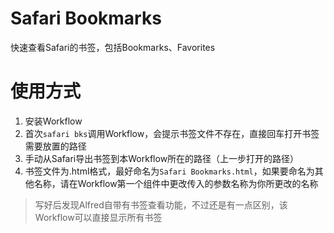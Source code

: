 # Safari Bookmarks
快速查看Safari的书签，包括Bookmarks、Favorites
# **使用方式**
1. 安装Workflow
2. 首次`safari bks`调用Workflow，会提示书签文件不存在，直接回车打开书签需要放置的路径
3. 手动从Safari导出书签到本Workflow所在的路径（上一步打开的路径）
4. 书签文件为.html格式，最好命名为`Safari Bookmarks.html`，如果要命名为其他名称，请在Workflow第一个组件中更改传入的参数名称为你所更改的名称


> 写好后发现Alfred自带有书签查看功能，不过还是有一点区别，该Workflow可以直接显示所有书签
